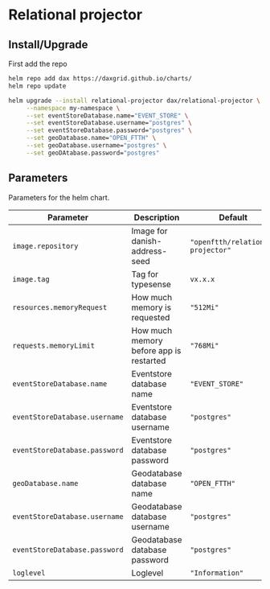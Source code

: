 # Relational projector

## Install/Upgrade

First add the repo
```sh
helm repo add dax https://daxgrid.github.io/charts/
helm repo update
```

```sh
helm upgrade --install relational-projector dax/relational-projector \
     --namespace my-namespace \
     --set eventStoreDatabase.name="EVENT_STORE" \
     --set eventStoreDatabase.username="postgres" \
     --set eventStoreDatabase.password="postgres" \
     --set geoDatabase.name="OPEN_FTTH" \
     --set geoDatabase.username="postgres" \
     --set geoDAtabase.password="postgres"
```

## Parameters

Parameters for the helm chart.

| Parameter                     | Description                             | Default                           |
|-------------------------------|-----------------------------------------|-----------------------------------|
| `image.repository`            | Image for danish-address-seed           | `"openftth/relational-projector"` |
| `image.tag`                   | Tag for typesense                       | `vx.x.x`                          |
| `resources.memoryRequest`     | How much memory is requested            | `"512Mi"`                         |
| `requests.memoryLimit`        | How much memory before app is restarted | `"768Mi"`                         |
| `eventStoreDatabase.name`     | Eventstore database name                | `"EVENT_STORE"`                   |
| `eventStoreDatabase.username` | Eventstore database username            | `"postgres"`                      |
| `eventStoreDatabase.password` | Eventstore database password            | `"postgres"`                      |
| `geoDatabase.name`            | Geodatabase database name               | `"OPEN_FTTH"`                     |
| `eventStoreDatabase.username` | Geodatabase database username           | `"postgres"`                      |
| `eventStoreDatabase.password` | Geodatabase database password           | `"postgres"`                      |
| `loglevel`                    | Loglevel                                | `"Information"`                   |
